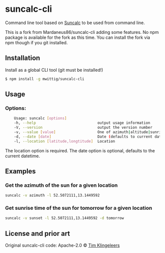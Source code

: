 # suncalc-cli 


Command line tool based on [Suncalc](https://github.com/mourner/suncalc) to be used 
from command line.

This is a fork from Mardaneus86/suncalc-cli adding some features. No npm package is available for the 
fork as this time. You can install the fork via npm though if you git installed.

## Installation

Install as a global CLI tool (git must be installed!)

```sh
$ npm install -g mwittig/suncalc-cli
```

## Usage

### Options:

```sh
    Usage: suncalc [options]    
    -h, --help                            output usage information
    -V, --version                         output the version number
    -v, --value [value]                   One of azimuth|altitude|sunrise|sunset (defaults to azimuth)
    -d, --date [date]                     Date (defaults to current date)
    -l, --location [latitude,longtitude]  Location
```    

The location option is required.
The date option is optional, defaults to the current datetime.

## Examples

### Get the azimuth of the sun for a given location

```sh
suncalc -v azimuth -l 52.5072111,13.1449592
```

### Get sunrise time of the sun for tomorrow for a given location

```sh
suncalc -v sunset -l 52.5072111,13.1449592 -d tomorrow
```

## License and prior art

Original suncalc-cli code: Apache-2.0 © [Tim Klingeleers](http://tim.klingeleers.be)
